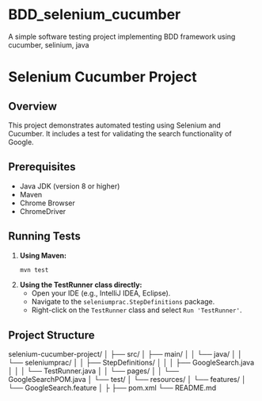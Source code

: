 # BDD_selenium_cucumber
A simple software testing project implementing BDD framework using cucumber, selinium, java 

# Selenium Cucumber Project

## Overview
This project demonstrates automated testing using Selenium and Cucumber. It includes a test for validating the search functionality of Google.

## Prerequisites
- Java JDK (version 8 or higher)
- Maven
- Chrome Browser
- ChromeDriver
## Running Tests

1. **Using Maven:**
    ```sh
    mvn test
    ```
2. **Using the TestRunner class directly:**
   - Open your IDE (e.g., IntelliJ IDEA, Eclipse).
   - Navigate to the `seleniumprac.StepDefinitions` package.
   - Right-click on the `TestRunner` class and select `Run 'TestRunner'`.

## Project Structure 
selenium-cucumber-project/
│
├── src/
│ ├── main/
│ │ └── java/
│ │ └── seleniumprac/
│ │ ├── StepDefinitions/
│ │ │ ├── GoogleSearch.java
│ │ │ └── TestRunner.java
│ │ └── pages/
│ │ └── GoogleSearchPOM.java
│ └── test/
│ └── resources/
│ └── features/
│ └── GoogleSearch.feature
│
├
├── pom.xml
└── README.md

